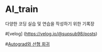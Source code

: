 # AI_train
다양한 코딩 실습 및 연습을 작성하기 위한 기록장

#[velog] (https://velog.io/@supsub98/posts)

#[Autograd와 선형 회귀](https://colab.research.google.com/drive/1IHn2xGfDWZQoy20lolby4G-4n4up3bDr#scrollTo=Aq8vV9UW5kP8)
